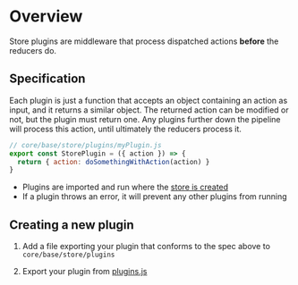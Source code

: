 # Overview

Store plugins are middleware that process dispatched actions **before** the reducers do.

## Specification

Each plugin is just a function that accepts an object containing an action as input, and it returns a similar object. The returned action can be modified or not, but the plugin must return one. Any plugins further down the pipeline will process this action, until
ultimately the reducers process it.

```javascript
// core/base/store/plugins/myPlugin.js
export const StorePlugin = ({ action }) => {
  return { action: doSomethingWithAction(action) }
}
```
* Plugins are imported and run where the [store is created](../index.js)
* If a plugin throws an error, it will prevent any other plugins from running

## Creating a new plugin
1. Add a file exporting your plugin that conforms to the spec above to `core/base/store/plugins` 

2. Export your plugin from [plugins.js](./plugins.js)